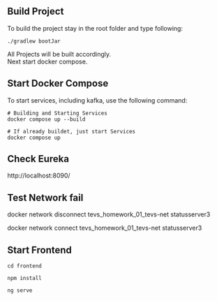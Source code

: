 ﻿## Build Project

To build the project stay in the root folder and type following:

```shell
./gradlew bootJar
```

All Projects will be built accordingly. \
Next start docker compose.

## Start Docker Compose

To start services, including kafka, use the following command:

```shell
# Building and Starting Services
docker compose up --build

# If already buildet, just start Services
docker compose up
```

## Check Eureka

http://localhost:8090/

## Test Network fail

docker network disconnect tevs_homework_01_tevs-net statusserver3

docker network connect tevs_homework_01_tevs-net statusserver3

## Start Frontend

```shell
cd frontend

npm install

ng serve
```
